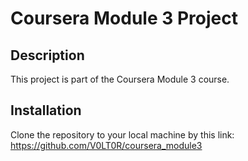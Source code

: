 # Coursera Module 3 Project

## Description
This project is part of the Coursera Module 3 course.

## Installation
Clone the repository to your local machine by this link:
https://github.com/V0LT0R/coursera_module3
